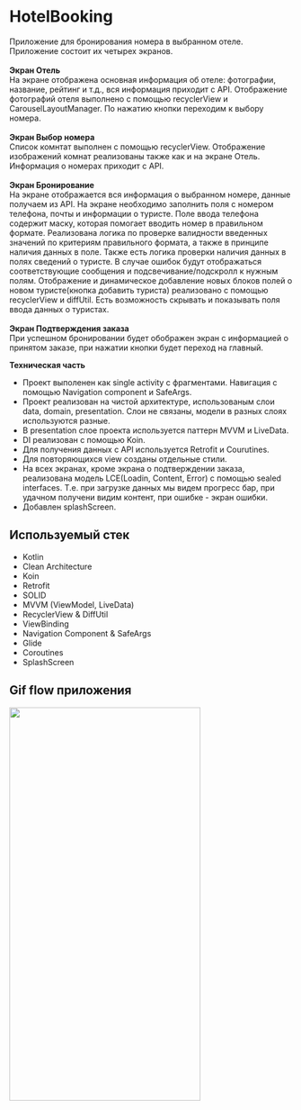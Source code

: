 # HotelBooking

Приложение для бронирования номера в выбранном отеле.
Приложение состоит их четырех экранов.<br>
<br>**Экран Отель**
<br>На экране отображена основная информация об отеле: фотографии, название, рейтинг и т.д., вся информация приходит с API. Отображение фотографий отеля выполнено с помощью recyclerView и CarouselLayoutManager.
По нажатию кнопки переходим к выбору номера.<br>
<br>**Экран Выбор номера**
<br>Список комнтат выполнен с помощью recyclerView. Отображение изображений комнат реализованы также как и на экране Отель. Информация о номерах приходит с API.<br>
<br>**Экран Бронирование**
<br>На экране отображается вся информация о выбранном номере, данные получаем из API. На экране необходимо заполнить поля с номером телефона, почты и информации о туристе.
Поле ввода телефона содержит маску, которая помогает вводить номер в правильном формате. Реализована логика по проверке валидности введенных значений по критериям правильного формата, а также в принципе
наличия данных в поле. Также есть логика проверки наличия данных в полях сведений о туристе. В случае ошибок будут отображаться соответствующие сообщения и подсвечивание/подскролл к нужным полям.
Отображение и динамическое добавление новых блоков полей о новом туристе(кнопка добавить туриста) реализовано с помощью recyclerView и diffUtil. Есть возможность скрывать и показывать поля ввода данных о туристах.<br>
<br>**Экран Подтверждения заказа**
<br>При успешном бронировании будет обображен экран с информацией о принятом заказе, при нажатии кнопки будет переход на главный.<br>

**Техническая часть**
+ Проект выполенен как single activity с фрагментами. Навигация с помощью Navigation component и SafeArgs.
+ Проект реализован на чистой архитектуре, использованым слои data, domain, presentation. Слои не связаны, модели в разных слоях используются разные.
+ В presentation слое проекта используется паттерн MVVM и LiveData.
+ DI реализован с помощью Koin.
+ Для получения данных с API используется Retrofit и Courutines.
+ Для повторяющихся view созданы отдельные стили.
+ На всех экранах, кроме экрана о подтверждении заказа, реализована модель LCE(Loadin, Content, Error) с помощью sealed interfaces. Т.е. при загрузке данных мы видем прогресс бар, при удачном получени видим контент, при ошибке - экран ошибки.
+ Добавлен splashScreen.

## Используемый стек

+ Kotlin
+ Clean Architecture
+ Koin
+ Retrofit
+ SOLID
+ MVVM (ViewModel, LiveData)  
+ RecyclerView & DiffUtil  
+ ViewBinding  
+ Navigation Component & SafeArgs 
+ Glide
+ Coroutines
+ SplashScreen
  

## Gif flow приложения

<img src="https://github.com/alexxk2/HotelBooking/blob/dev/app/src/main/res/drawable/flow.gif" width="340" height="699" />  <br>


